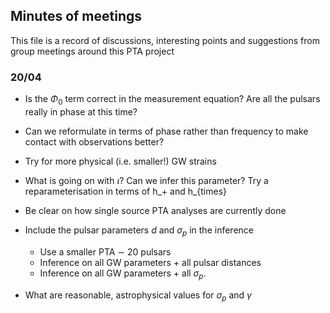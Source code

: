 

## Minutes of meetings


This file is a record of discussions, interesting points and suggestions from group meetings around this PTA project


### 20/04


* Is the $\Phi_0$ term correct in the measurement equation? Are all the pulsars really in phase at this time?

* Can we reformulate in terms of phase rather than frequency to make contact with observations better?

* Try for more physical (i.e. smaller!) GW strains

* What is going on with $\iota$? Can we infer this parameter? Try a reparameterisation in terms of h_+ and h_\{times}

* Be clear on how single source PTA analyses are currently done 

* Include the pulsar parameters $d$ and $\sigma_p$ in the inference
    * Use a smaller PTA $\sim$ 20 pulsars
    * Inference on all GW parameters + all pulsar distances
    * Inference on all GW parameters + all $\sigma_p$.

* What are reasonable, astrophysical values for $\sigma_p$ and $\gamma$
